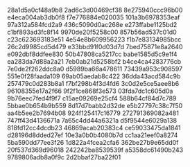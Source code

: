 28a1d5a0cf48a9b8
2ad6c3d00469cf38
8e275940ccc96b00
e4eca004ab3db0f8
f7e776884e020035
101a3b6978353eaf
97a312a584fcd2a9
436c5090d0ac268e
e273ffabe1125bd2
c1bf893ad3fc8f14
9970de20f5258c00
857b56ad537c01d0
c23c623693183e51
4e54e8b609956223
f1b7e83134985bcc
26c2d9985cd5d479
e33bbd91f0d03d7d
7bed75871e8a2640
e092dbf8ddfee830
50b47808ca5217cc
babe1585d5c9e1f4
ea283da7d88a2a21
7eb0ab21d5258bf2
b4ce4ca4283776cb
7e0de2f262ddc8a0
d5989ba66a478611
73439a953c908597
551e0f28faada109
69ab05aedab8c422
36dda43acd584c9b
257479c0d283b8a1
f7bf298b4f3d4fd6
3c0d2e5ce5aee8b6
96108355e17a2f66
9f2f1ce868f3e573
03fda7dc1c605d0a
9b76eec7fed4f9f7
c15ae09269e25cf4
588b64cf84d7c789
5bbae0b654b9b559
8d17d7babb2d32de
e5b27797c38c7f50
aa4b5ee2b7694b08
924f125417c16779
272791369082a481
747ff43d4136671a
7a65c4dd44a6321a
d5f9544e6029a138
818fd12cc4dcdb23
46869acab20383c4
ce59033475da1841
d28196d8dded27ef
10e3a0b0b4080b7d
cc1aa21eef0a8274
5ba590dd77ee3f26
1d822a4fcea2cfa6
362be27b9e65dd0f
20f537d369d96018
242242ba8539539f
a5358dc61490b243
9789806adb8a0f9c
2d2bbaf27ba22f01

